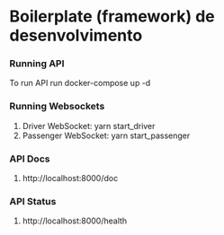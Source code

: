 # Boilerplate (framework) de desenvolvimento

  ### Running API
  To run API run docker-compose up -d
  
  ### Running Websockets
  1. Driver WebSocket: yarn start_driver
  2. Passenger WebSocket: yarn start_passenger  
    
  ### API Docs
  1. http://localhost:8000/doc

  ### API Status
  1. http://localhost:8000/health  
  
